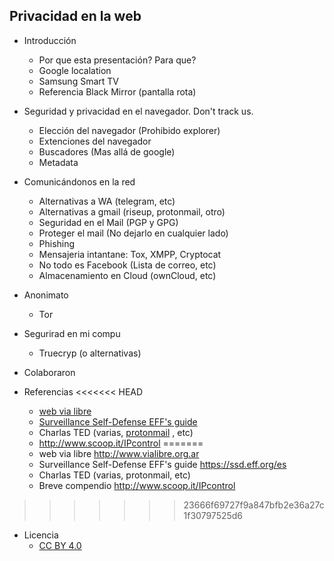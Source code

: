Privacidad en la web
--------------------

- Introducción
  - Por que esta presentación? Para que?
  - Google localation
  - Samsung Smart TV
  - Referencia Black Mirror (pantalla rota)

- Seguridad y privacidad en el navegador. Don't track us.
  - Elección del navegador (Prohibido explorer)
  - Extenciones del navegador
  - Buscadores (Mas allá de google)
  - Metadata
  
- Comunicándonos en la red
  - Alternativas a WA (telegram, etc)
  - Alternativas a gmail (riseup, protonmail, otro)
  - Seguridad en el Mail (PGP y GPG)
  - Proteger el mail (No dejarlo en cualquier lado)
  - Phishing
  - Mensajeria intantane: Tox, XMPP, Cryptocat
  - No todo es Facebook (Lista de correo, etc)
  - Almacenamiento en Cloud (ownCloud, etc)

- Anonimato
  - Tor

- Segurirad en mi compu
  - Truecryp (o alternativas)

- Colaboraron
  
- Referencias
<<<<<<< HEAD
  - [web via libre](http://www.vialibre.org.ar)
  - [Surveillance Self-Defense EFF's guide](https://ssd.eff.org/es)
  - Charlas TED (varias, [protonmail](http://www.ted.com/talks/andy_yen_think_your_email_s_private_think_again) , etc) 
  - http://www.scoop.it/IPcontrol
=======
  - web via libre http://www.vialibre.org.ar
  - Surveillance Self-Defense EFF's guide https://ssd.eff.org/es
  - Charlas TED (varias, protonmail, etc)
  - Breve compendio http://www.scoop.it/IPcontrol
>>>>>>> 23666f69727f9a847bfb2e36a27c1f30797525d6

- Licencia
  - [CC BY 4.0](https://creativecommons.org/licenses/by/4.0/)
